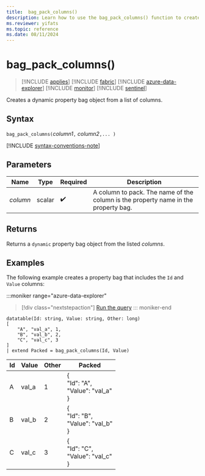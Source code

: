 ```yaml
---
title:  bag_pack_columns()
description: Learn how to use the bag_pack_columns() function to create a dynamic JSON object from a list of columns.
ms.reviewer: yifats
ms.topic: reference
ms.date: 08/11/2024
---
```

# bag_pack_columns()

> [!INCLUDE [applies](../includes/applies-to-version/applies.md)] [!INCLUDE [fabric](../includes/applies-to-version/fabric.md)] [!INCLUDE [azure-data-explorer](../includes/applies-to-version/azure-data-explorer.md)] [!INCLUDE [monitor](../includes/applies-to-version/monitor.md)] [!INCLUDE [sentinel](../includes/applies-to-version/sentinel.md)]

Creates a dynamic property bag object from a list of columns.

## Syntax

`bag_pack_columns(`*column1*`,` *column2*`,... )`

[!INCLUDE [syntax-conventions-note](../includes/syntax-conventions-note.md)]

## Parameters

| Name | Type | Required | Description |
|--|--|--|--|
|*column*| scalar |  :heavy_check_mark: | A column to pack. The name of the column is the property name in the property bag.|

## Returns

Returns a `dynamic` property bag object from the listed *columns*.

## Examples

The following example creates a property bag that includes the `Id` and `Value` columns:

:::moniker range="azure-data-explorer"
> [!div class="nextstepaction"]
> <a href="https://dataexplorer.azure.com/clusters/help/databases/Samples?query=H4sIAAAAAAAAA0tJLAHCpJxUDc8UK4XikqLMvHQdhbDEnNJUBNe/JCO1yEohJz8vXZOXK5qXSwEIlByVdBSUyhJz4hOBDEMdqKgTTDQJyDCCiTrDRJOBDGNerlherhqF1IqS1LwUhYDE5OzUFAVbhaTE9PgCICc+OT+nNDevGOgkqFM0AV8bSzWnAAAA" target="_blank">Run the query</a>
::: moniker-end

```kusto
datatable(Id: string, Value: string, Other: long)
[
    "A", "val_a", 1,
    "B", "val_b", 2,
    "C", "val_c", 3
]
| extend Packed = bag_pack_columns(Id, Value)
```

|Id|Value|Other|Packed|
|---|---|---|---|
|A|val_a|1|{<br>  "Id": "A",<br>  "Value": "val_a"<br>}|
|B|val_b|2|{<br>  "Id": "B",<br>  "Value": "val_b"<br>}|
|C|val_c|3|{<br>  "Id": "C",<br>  "Value": "val_c"<br>}|